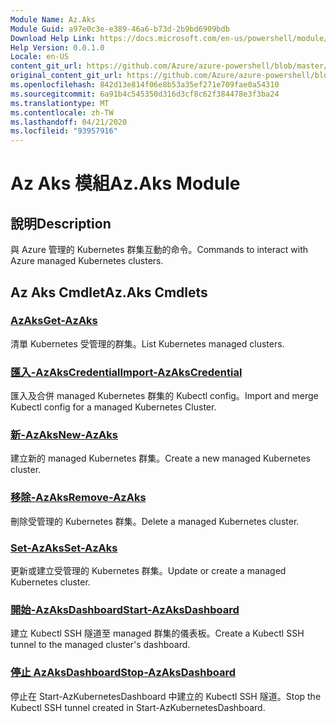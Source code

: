 ```yaml
---
Module Name: Az.Aks
Module Guid: a97e0c3e-e389-46a6-b73d-2b9bd6909bdb
Download Help Link: https://docs.microsoft.com/en-us/powershell/module/az.aks
Help Version: 0.0.1.0
Locale: en-US
content_git_url: https://github.com/Azure/azure-powershell/blob/master/src/Aks/Aks/help/Az.Aks.md
original_content_git_url: https://github.com/Azure/azure-powershell/blob/master/src/Aks/Aks/help/Az.Aks.md
ms.openlocfilehash: 842d13e814f06e8b53a35ef271e709fae0a54310
ms.sourcegitcommit: 6a91b4c545350d316d3cf8c62f384478e3f3ba24
ms.translationtype: MT
ms.contentlocale: zh-TW
ms.lasthandoff: 04/21/2020
ms.locfileid: "93957916"
---
```

# <span data-ttu-id="51710-101">Az Aks 模組</span><span class="sxs-lookup"><span data-stu-id="51710-101">Az.Aks Module</span></span>
## <span data-ttu-id="51710-102">說明</span><span class="sxs-lookup"><span data-stu-id="51710-102">Description</span></span>
<span data-ttu-id="51710-103">與 Azure 管理的 Kubernetes 群集互動的命令。</span><span class="sxs-lookup"><span data-stu-id="51710-103">Commands to interact with Azure managed Kubernetes clusters.</span></span>

## <span data-ttu-id="51710-104">Az Aks Cmdlet</span><span class="sxs-lookup"><span data-stu-id="51710-104">Az.Aks Cmdlets</span></span>
### [<span data-ttu-id="51710-105">AzAks</span><span class="sxs-lookup"><span data-stu-id="51710-105">Get-AzAks</span></span>](Get-AzAks.md)
<span data-ttu-id="51710-106">清單 Kubernetes 受管理的群集。</span><span class="sxs-lookup"><span data-stu-id="51710-106">List Kubernetes managed clusters.</span></span>

### [<span data-ttu-id="51710-107">匯入-AzAksCredential</span><span class="sxs-lookup"><span data-stu-id="51710-107">Import-AzAksCredential</span></span>](Import-AzAksCredential.md)
<span data-ttu-id="51710-108">匯入及合併 managed Kubernetes 群集的 Kubectl config。</span><span class="sxs-lookup"><span data-stu-id="51710-108">Import and merge Kubectl config for a managed Kubernetes Cluster.</span></span>

### [<span data-ttu-id="51710-109">新-AzAks</span><span class="sxs-lookup"><span data-stu-id="51710-109">New-AzAks</span></span>](New-AzAks.md)
<span data-ttu-id="51710-110">建立新的 managed Kubernetes 群集。</span><span class="sxs-lookup"><span data-stu-id="51710-110">Create a new managed Kubernetes cluster.</span></span>

### [<span data-ttu-id="51710-111">移除-AzAks</span><span class="sxs-lookup"><span data-stu-id="51710-111">Remove-AzAks</span></span>](Remove-AzAks.md)
<span data-ttu-id="51710-112">刪除受管理的 Kubernetes 群集。</span><span class="sxs-lookup"><span data-stu-id="51710-112">Delete a managed Kubernetes cluster.</span></span>

### [<span data-ttu-id="51710-113">Set-AzAks</span><span class="sxs-lookup"><span data-stu-id="51710-113">Set-AzAks</span></span>](Set-AzAks.md)
<span data-ttu-id="51710-114">更新或建立受管理的 Kubernetes 群集。</span><span class="sxs-lookup"><span data-stu-id="51710-114">Update or create a managed Kubernetes cluster.</span></span>

### [<span data-ttu-id="51710-115">開始-AzAksDashboard</span><span class="sxs-lookup"><span data-stu-id="51710-115">Start-AzAksDashboard</span></span>](Start-AzAksDashboard.md)
<span data-ttu-id="51710-116">建立 Kubectl SSH 隧道至 managed 群集的儀表板。</span><span class="sxs-lookup"><span data-stu-id="51710-116">Create a Kubectl SSH tunnel to the managed cluster's dashboard.</span></span>

### [<span data-ttu-id="51710-117">停止 AzAksDashboard</span><span class="sxs-lookup"><span data-stu-id="51710-117">Stop-AzAksDashboard</span></span>](Stop-AzAksDashboard.md)
<span data-ttu-id="51710-118">停止在 Start-AzKubernetesDashboard 中建立的 Kubectl SSH 隧道。</span><span class="sxs-lookup"><span data-stu-id="51710-118">Stop the Kubectl SSH tunnel created in Start-AzKubernetesDashboard.</span></span>

